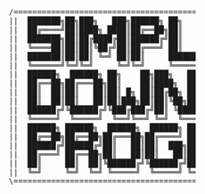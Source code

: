 <p align="center">
    <pre>
                    /============================================================================\
                    ||  ███████╗██╗███╗   ███╗██████╗ ██╗     ███████╗                          ||
                    ||  ██╔════╝██║████╗ ████║██╔══██╗██║     ██╔════╝                          ||
                    ||  ███████╗██║██╔████╔██║██████╔╝██║     █████╗                            ||
                    ||  ╚════██║██║██║╚██╔╝██║██╔═══╝ ██║     ██╔══╝                            ||
                    ||  ███████║██║██║ ╚═╝ ██║██║     ███████╗███████╗                          ||
                    ||  ╚══════╝╚═╝╚═╝     ╚═╝╚═╝     ╚══════╝╚══════╝                          ||
                    ||  ██████╗  ██████╗ ██╗    ██╗███╗   ██╗██╗      ██████╗  █████╗ ██████╗   ||
                    ||  ██╔══██╗██╔═══██╗██║    ██║████╗  ██║██║     ██╔═══██╗██╔══██╗██╔══██╗  ||
                    ||  ██║  ██║██║   ██║██║ █╗ ██║██╔██╗ ██║██║     ██║   ██║███████║██║  ██║  ||
                    ||  ██║  ██║██║   ██║██║███╗██║██║╚██╗██║██║     ██║   ██║██╔══██║██║  ██║  ||
                    ||  ██████╔╝╚██████╔╝╚███╔███╔╝██║ ╚████║███████╗╚██████╔╝██║  ██║██████╔╝  ||
                    ||  ╚═════╝  ╚═════╝  ╚══╝╚══╝ ╚═╝  ╚═══╝╚══════╝ ╚═════╝ ╚═╝  ╚═╝╚═════╝   ||
                    ||  ██████╗ ██████╗  ██████╗  ██████╗ ██████╗  █████╗ ███╗   ███╗           ||
                    ||  ██╔══██╗██╔══██╗██╔═══██╗██╔════╝ ██╔══██╗██╔══██╗████╗ ████║           ||
                    ||  ██████╔╝██████╔╝██║   ██║██║  ███╗██████╔╝███████║██╔████╔██║           ||
                    ||  ██╔═══╝ ██╔══██╗██║   ██║██║   ██║██╔══██╗██╔══██║██║╚██╔╝██║           ||
                    ||  ██║     ██║  ██║╚██████╔╝╚██████╔╝██║  ██║██║  ██║██║ ╚═╝ ██║           ||
                    ||  ╚═╝     ╚═╝  ╚═╝ ╚═════╝  ╚═════╝ ╚═╝  ╚═╝╚═╝  ╚═╝╚═╝     ╚═╝           ||
                    \============================================================================/
    </pre>
</p>
